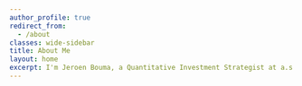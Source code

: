 ```yaml
---
author_profile: true
redirect_from:
  - /about
classes: wide-sidebar
title: About Me
layout: home
excerpt: I'm Jeroen Bouma, a Quantitative Investment Strategist at a.s.r. asset management and Python Enthusiast. This website is dedicated to my open-source Python projects, resume and more.
---
```

